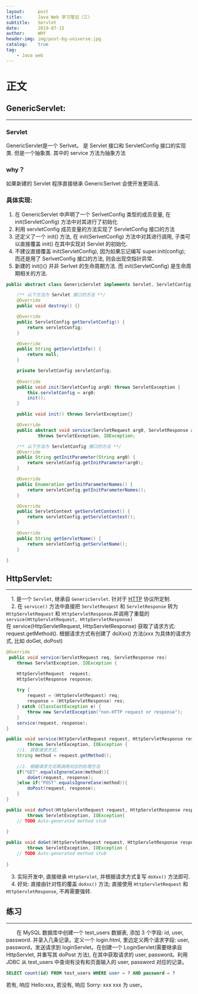 ```yaml
---
layout:     post
title:      Java Web 学习笔记（三）
subtitle:   Servlet
date:       2019-07-15
author:     WHY
header-img: img/post-bg-universe.jpg
catalog:    true
tag:
    - Java web
---
```


# 正文

## GenericServlet:
---

### Servlet
GenericServlet是一个 Serlvet。 是 Servlet 接口和 ServletConfig 接口的实现类. 但是一个抽象类. 其中的 service 方法为抽象方法

### why？
如果新建的 Servlet 程序直接继承 GenericSerlvet 会使开发更简洁.

### 具体实现:

1. 在 GenericServlet 中声明了一个 SerlvetConfig 类型的成员变量, 在 init(ServletConfig) 方法中对其进行了初始化 
2. 利用 servletConfig 成员变量的方法实现了 ServletConfig 接口的方法
3. 还定义了一个 init() 方法, 在 init(SerlvetConfig) 方法中对其进行调用, 子类可以直接覆盖 init() 在其中实现对 Servlet 的初始化. 
4. 不建议直接覆盖 init(ServletConfig), 因为如果忘记编写 super.init(config); 而还是用了 SerlvetConfig 接口的方法,
则会出现空指针异常. 
5. 新建的 init(){} 并非 Serlvet 的生命周期方法. 而 init(ServletConfig) 是生命周期相关的方法. 

```java
public abstract class GenericServlet implements Servlet, ServletConfig {

	/** 以下方法为 Servlet 接口的方法 **/
	@Override
	public void destroy() {}

	@Override
	public ServletConfig getServletConfig() {
		return servletConfig;
	}

	@Override
	public String getServletInfo() {
		return null;
	}

	private ServletConfig servletConfig;
	
	@Override
	public void init(ServletConfig arg0) throws ServletException {
		this.servletConfig = arg0;
		init();
	}

	public void init() throws ServletException{}

	@Override
	public abstract void service(ServletRequest arg0, ServletResponse arg1)
			throws ServletException, IOException;

	/** 以下方法为 ServletConfig 接口的方法 **/
	@Override
	public String getInitParameter(String arg0) {
		return servletConfig.getInitParameter(arg0);
	}

	@Override
	public Enumeration getInitParameterNames() {
		return servletConfig.getInitParameterNames();
	}

	@Override
	public ServletContext getServletContext() {
		return servletConfig.getServletContext();
	}

	@Override
	public String getServletName() {
		return servletConfig.getServletName();
	}

}
```

## HttpServlet:
---
&emsp;1. 是一个 ```Servlet```, 继承自 ```GenericServlet```. 针对于 [HTTP](https://developer.mozilla.org/zh-CN/docs/Web/HTTP) 协议所定制. <br>
&emsp;2. 在 ```service()``` 方法中直接把 ```ServletReuqest``` 和  ```ServletResponse``` 转为 ```HttpServletRequest``` 和 ```HttpServletResponse```.并调用了重载的 ```service(HttpServletRequest, HttpServletResponse)```<br>
在 service(HttpServletRequest, HttpServletResponse) 获取了请求方式: request.getMethod(). 根据请求方式有创建了
doXxx() 方法(xxx 为具体的请求方式, 比如 doGet, doPost)

```java
@Override
 public void service(ServletRequest req, ServletResponse res)
    throws ServletException, IOException {

    HttpServletRequest  request;
    HttpServletResponse response;
    
    try {
        request = (HttpServletRequest) req;
        response = (HttpServletResponse) res;
    } catch (ClassCastException e) {
        throw new ServletException("non-HTTP request or response");
    }
    service(request, response);
}

public void service(HttpServletRequest request, HttpServletResponse response)
		throws ServletException, IOException {
	//1. 获取请求方式.
	String method = request.getMethod();
	
	//2. 根据请求方式再调用对应的处理方法
	if("GET".equalsIgnoreCase(method)){
		doGet(request, response);
	}else if("POST".equalsIgnoreCase(method)){
		doPost(request, response);
	}
}

public void doPost(HttpServletRequest request, HttpServletResponse response) 
		throws ServletException, IOException{
	// TODO Auto-generated method stub
	
}

public void doGet(HttpServletRequest request, HttpServletResponse response) 
		throws ServletException, IOException {
	// TODO Auto-generated method stub
	
}
```
&emsp;3. 实际开发中, 直接继承 ```HttpServlet```, 并根据请求方式复写 ```doXxx()``` 方法即可. <br>
&emsp;4. 好处: 直接由针对性的覆盖 ```doXxx()``` 方法; 直接使用 ```HttpServletRequest``` 和  ```HttpServletResponse```, 不再需要强转. 

## 练习
---
&emsp;&emsp;在 MySQL 数据库中创建一个 test_users 数据表, 添加 3 个字段: id, user, password. 并录入几条记录。定义一个 login.html, 里边定义两个请求字段: user, password，发送请求到 loginServlet。在创建一个 LoginServlet(需要继承自 HttpServlet, 并重写其 doPost 方法), 在其中获取请求的 user, password。利用 JDBC 从 test_users 中查询有没有和页面输入的 user, password 对应的记录。
```sql
SELECT count(id) FROM test_users WHERE user = ? AND password = ?
```
若有, 响应 Hello:xxx, 若没有, 响应 Sorry: xxx  xxx 为 user。
